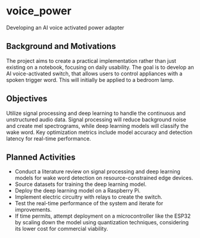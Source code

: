 # voice_power
Developing an AI voice activated power adapter

## Background and Motivations

The project aims to create a practical implementation rather than just existing on a
notebook, focusing on daily usability. The goal is to develop an AI voice-activated
switch, that allows users to control appliances with a spoken trigger word. This will
initially be applied to a bedroom lamp.

## Objectives

Utilize signal processing and deep learning to handle the continuous and
unstructured audio data. Signal processing will reduce background noise and create
mel spectrograms, while deep learning models will classify the wake word. Key
optimization metrics include model accuracy and detection latency for real-time
performance.

## Planned Activities 

- Conduct a literature review on signal processing and deep learning models for wake word detection on resource-constrained edge devices.
- Source datasets for training the deep learning model.
- Deploy the deep learning model on a Raspberry Pi.
- Implement electric circuitry with relays to create the switch.
- Test the real-time performance of the system and iterate for improvements.
- If time permits, attempt deployment on a microcontroller like the ESP32 by scaling down the model using quantization techniques, considering its lower cost for commercial viability.
